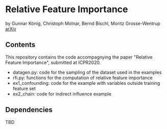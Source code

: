 # Relative Feature Importance
by Gunnar König, Christoph Molnar, Bernd Bischl, Moritz Grosse-Wentrup  
[arXiv](https://arxiv.org/abs/2007.08283)  

## Contents

This repository contains the code accompagnying the paper "Relative Feature Importance", submitted at ICPR2020.  

- datagen.py: code for the sampling of the dataset used in the examples
- rfi.py: functions for the computation of relative feature importance
- ex1_confounding: code for the example with variables outside training feature set
- ex2_chain: code for indirect influence example

## Dependencies

TBD
